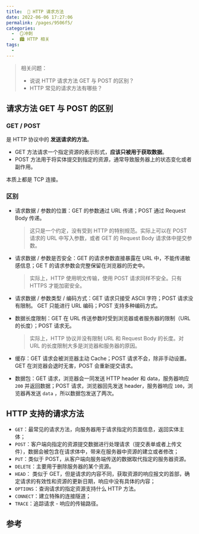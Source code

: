 ```yaml
---
title:  🍎 HTTP 请求方法
date: 2022-06-06 17:27:06
permalink: /pages/9506f5/
categories:
  -  🪞冲刺
  -  🏙 HTTP 相关
tags:
  - 
---
```

> 相关问题：
>
> + 说说 HTTP 请求方法 GET 与 POST 的区别？
> + HTTP 常见的请求方法有哪些？



## 请求方法 GET 与 POST 的区别



### GET / POST

是 HTTP 协议中的 **发送请求的方法**。

+  GET 方法请求一个指定资源的表示形式，**应该只被用于获取数据**。
+ POST 方法用于将实体提交到指定的资源，通常导致服务器上的状态变化或者副作用。

本质上都是 TCP 连接。



### 区别

+ 请求数据 / 参数的位置：GET 的参数通过 URL 传递；POST 通过 Request Body 传递。

  > 这只是一个约定，没有受到 HTTP 的特别规范。实际上可以在 POST 请求的 URL 中写入参数，或者 GET 的 Request Body 请求体中提交参数。

+ 请求数据 / 参数是否安全：GET 的请求参数直接暴露在 URL 中，不能传递敏感信息；GE T 的请求参数会完整保留在浏览器的历史中。

  > 实际上，HTTP 使用明文传输，使用 POST 请求同样不安全。只有 HTTPS 才能加密安全。

+ 请求数据 / 参数类型 / 编码方式：GET 请求只接受 ASCII 字符；POST 请求没有限制。 GET 只能进行 URL 编码；POST 支持多种编码方式。

+ 数据长度限制：GET 在 URL 传送参数时受到浏览器或者服务器的限制（URL 的长度）；POST 请求无。

  > 实际上，HTTP 协议并没有限制 URL 和 Request Body 的长度。对 URL 的长度限制大多是浏览器和服务器的原因。

+ 缓存：GET 请求会被浏览器主动 Cache；POST 请求不会，除非手动设置。GET 在浏览器会退时无害，POST 会重新提交请求。

+ 数据包：GET 请求，浏览器会一同发送 HTTP header 和 data，服务器响应 `200` 并返回数据；POST 请求，浏览器回先发送 header，服务器响应 `100`，浏览器再发送 `data` ，所以数据包发送了两次。



## HTTP 支持的请求方法

+ `GET`：最常见的请求方法，向服务器用于请求指定的页面信息，返回实体主体；
+ `POST`：客户端向指定的资源提交数据进行处理请求（提交表单或者上传文件），数据会被包含在请求体中，带来在服务器中资源的建立或者修改；
+ `PUT`：类似于 POST，从客户端向服务端传送的数据取代指定的服务器资源。
+ `DELETE`：主要用于删除服务器的某个资源。
+ `HEAD`： 类似于 GET，但是请求的内容不同，获取资源的响应报文的首部，确定请求的有效性和资源的更新日期，响应中没有具体的内容；
+ `OPTIONS`：查询请求的指定资源支持什么 HTTP 方法。
+ `CONNECT`：建立特殊的连接隧道；
+ `TRACE`：追踪请求 - 响应的传输路径。





## 参考